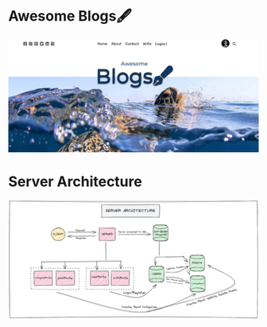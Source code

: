 # Awesome Blogs🖋️

<img src="https://github.com/bhavesh1129/Awesome-Blogs/blob/master/client/src/Preview.png" alt="Preview Img" />

# Server Architecture

<img src="https://github.com/bhavesh1129/Awesome-Blogs/blob/master/server/Server%20Architecture.png" alt="Server Architecture Img" />
